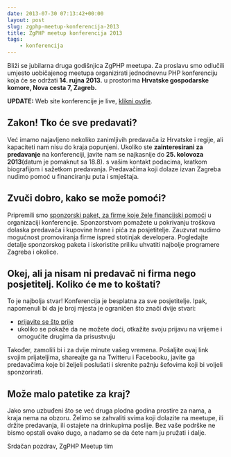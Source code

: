 ```yaml
---
date: 2013-07-30 07:13:42+00:00
layout: post
slug: zgphp-meetup-konferencija-2013
title: ZgPHP meetup konferencija 2013
tags:
    - konferencija
---
```


Bliži se jubilarna druga godišnjica ZgPHP meetupa. Za proslavu smo odlučili umjesto uobičajenog meetupa organizirati jednodnevnu PHP konferenciju koja će se održati **14. rujna 2013.** u prostorima **Hrvatske gospodarske komore, Nova cesta 7, Zagreb.**

**UPDATE:** Web site konferencije je live, [klikni ovdje](http://2013.zgphp.org/).

## Zakon! Tko će sve predavati?

Već imamo najavljeno nekoliko zanimljivih predavača iz Hrvatske i regije, ali kapaciteti nam nisu do kraja popunjeni. Ukoliko ste **zainteresirani za predavanje** na konferenciji, javite nam se najkasnije do **25. kolovoza 2013**(datum je pomaknut sa 18.8). s vašim kontakt podacima, kratkom biografijom i sažetkom predavanja. Predavačima koji dolaze izvan Zagreba nudimo pomoć u financiranju puta i smještaja.

## Zvuči dobro, kako se može pomoći?

Pripremili smo [sponzorski paket, za firme koje žele financijski pomoći](http://zgphp.org/2013/07/upit-za-sponzorstvo-zgphp-konferencije-2013/) u organizaciji konferencije. Sponzorstvom pomažete u pokrivanju troškova dolaska predavača i kupovine hrane i pića za posjetitelje. Zauzvrat nudimo mogućnost promoviranja firme ispred stotinjak developera. Pogledajte detalje sponzorskog paketa i iskoristite priliku uhvatiti najbolje programere Zagreba i okolice.

## Okej, ali ja nisam ni predavač ni firma nego posjetitelj. Koliko će me to koštati?

To je najbolja stvar! Konferencija je besplatna za sve posjetitelje. Ipak, napomenuli bi da je broj mjesta je ograničen što znači dvije stvari:

  * [prijavite se što prije](http://www.meetup.com/ZgPHP-meetup/events/132112512/)
  * ukoliko se pokaže da ne možete doći, otkažite svoju prijavu na vrijeme i omogućite drugima da prisustvuju

Također, zamolili bi i za dvije minute vašeg vremena. Pošaljite ovaj link svojim prijateljima, shareajte ga na Twitteru i Facebooku, javite ga predavačima koje bi željeli poslušati i skrenite pažnju šefovima koji bi voljeli sponzorirati.

## Može malo patetike za kraj?

Jako smo uzbuđeni što se već druga plodna godina prostire za nama, a kraja nema na obzoru. Želimo se zahvaliti svima koji dolazite na meetupe, ili držite predavanja, ili ostajete na drinkupima poslije. Bez vaše podrške ne bismo opstali ovako dugo, a nadamo se da ćete nam ju pružati i dalje.

Srdačan pozdrav,
ZgPHP Meetup tim
